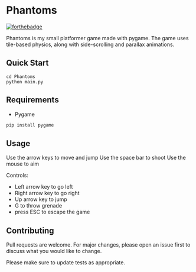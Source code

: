 # Phantoms

[![forthebadge](https://forthebadge.com/images/badges/made-with-python.svg)](https://forthebadge.com)

Phantoms is my small platformer game made with pygame. The game uses tile-based physics, along with side-scrolling and parallax animations.

## Quick Start

```
cd Phantoms
python main.py
```

## Requirements


* Pygame

```bash
pip install pygame
```

## Usage
Use the arrow keys to move and jump
Use the space bar to shoot
Use the mouse to aim


Controls:
* Left arrow key to go left
* Right arrow key to go right
* Up arrow key to jump
* G to throw grenade
* press ESC to escape the game

## Contributing

Pull requests are welcome. For major changes, please open an issue first to discuss what you would like to change.

Please make sure to update tests as appropriate.
